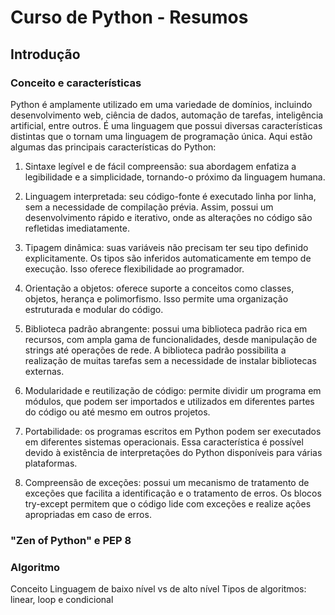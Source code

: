 # Curso de Python - Resumos

## Introdução

### Conceito e características

Python é amplamente utilizado em uma variedade de domínios, incluindo desenvolvimento web, ciência de dados, automação de tarefas, inteligência artificial, entre outros. É uma linguagem que possui diversas características distintas que o tornam uma linguagem de programação única. Aqui estão algumas das principais características do Python:

1. Sintaxe legível e de fácil compreensão: sua abordagem enfatiza a legibilidade e a simplicidade, tornando-o próximo da linguagem humana.

2. Linguagem interpretada: seu código-fonte é executado linha por linha, sem a necessidade de compilação prévia. Assim, possui um desenvolvimento rápido e iterativo, onde as alterações no código são refletidas imediatamente.

3. Tipagem dinâmica: suas variáveis não precisam ter seu tipo definido explicitamente. Os tipos são inferidos automaticamente em tempo de execução. Isso oferece flexibilidade ao programador.

4. Orientação a objetos: oferece suporte a conceitos como classes, objetos, herança e polimorfismo. Isso permite uma organização estruturada e modular do código.

5. Biblioteca padrão abrangente: possui uma biblioteca padrão rica em recursos, com ampla gama de funcionalidades, desde manipulação de strings até operações de rede. A biblioteca padrão possibilita a realização de muitas tarefas sem a necessidade de instalar bibliotecas externas.

6. Modularidade e reutilização de código: permite dividir um programa em módulos, que podem ser importados e utilizados em diferentes partes do código ou até mesmo em outros projetos.

7. Portabilidade: os programas escritos em Python podem ser executados em diferentes sistemas operacionais. Essa característica é possível devido à existência de interpretações do Python disponíveis para várias plataformas.

8. Compreensão de exceções: possui um mecanismo de tratamento de exceções que facilita a identificação e o tratamento de erros. Os blocos try-except permitem que o código lide com exceções e realize ações apropriadas em caso de erros.


### "Zen of Python" e PEP 8


### Algoritmo

Conceito
Linguagem de baixo nível vs de alto nível
Tipos de algoritmos: linear, loop e condicional